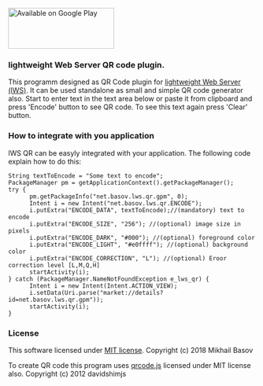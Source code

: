 <a href="https://play.google.com/store/apps/details?id=net.basov.lws.qr.gpm"><img src="https://github.com/mvbasov/lWS/raw/master/google-play-badge.png" width="215" height="83" alt="Available on Google Play"/></a>
### lightweight Web Server QR code plugin.

This programm designed as QR Code plugin for [lightweight Web Server (lWS)](https://github.com/mvbasov/lWS).
It can be used standalone as small and simple QR code generator also.
Start to enter text in the text area below or paste it from clipboard and press 'Encode' button to see QR code.
To see this text again press 'Clear' button.
### How to integrate with you application
lWS QR can be easyly integrated with your application. The following code explain how to do this:
```
String textToEncode = "Some text to encode";
PackageManager pm = getApplicationContext().getPackageManager();
try {
      pm.getPackageInfo("net.basov.lws.qr.gpm", 0);
      Intent i = new Intent("net.basov.lws.qr.ENCODE");
      i.putExtra("ENCODE_DATA", textToEncode);//(mandatory) text to encode
      i.putExtra("ENCODE_SIZE", "256"); //(optional) image size in pixels
      i.putExtra("ENCODE_DARK", "#000"); //(optional) foreground color
      i.putExtra("ENCODE_LIGHT", "#e0ffff"); //(optional) background color
      i.putExtra("ENCODE_CORRECTION", "L"); //(optional) Eroor correction level [L,M,Q,H]
      startActivity(i);
} catch (PackageManager.NameNotFoundException e_lws_qr) {
      Intent i = new Intent(Intent.ACTION_VIEW);
      i.setData(Uri.parse("market://details?id=net.basov.lws.qr.gpm"));
      startActivity(i);
}
```
### License
This software licensed under [MIT license](LICENSE). Copyright (c) 2018 Mikhail Basov

To create QR code this program uses [qrcode.js](https://davidshimjs.github.io/qrcodejs/) licensed under MIT license also. Copyright (c) 2012 davidshimjs
